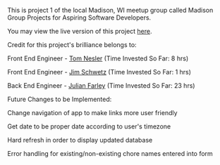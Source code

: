 This is project 1 of the local Madison, WI meetup group called Madison 
Group Projects for Aspiring Software Developers. 

You may view the live version of this project <a href="http://chorestimemadison.appspot.com/">here</a>. 

Credit for this project's brilliance belongs to: 

 Front End Engineer - <a href="https://tomnesler55.wordpress.com/">Tom Nesler</a>  (Time Invested So Far: 8 hrs) 

 Front End Engineer - <a href="https://plus.google.com/105587733820664495590/posts">Jim Schwetz</a>  (Time Invested So Far: 1 hrs)

 Back End Engineer - <a href="https://github.com/jvojens2">Julian Farley</a>  (Time Invested So Far: 23 hrs)

Future Changes to be Implemented: 

Change navigation of app to make links more user friendly

Get date to be proper date according to user's timezone 

Hard refresh in order to display updated database

Error handling for existing/non-existing chore names entered into form 